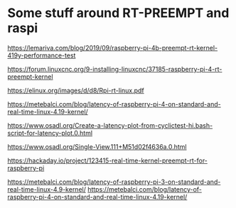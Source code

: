 Some stuff around RT-PREEMPT and raspi
======================================

https://lemariva.com/blog/2019/09/raspberry-pi-4b-preempt-rt-kernel-419y-performance-test

https://forum.linuxcnc.org/9-installing-linuxcnc/37185-raspberry-pi-4-rt-preempt-kernel

https://elinux.org/images/d/d8/Rpi-rt-linux.pdf

https://metebalci.com/blog/latency-of-raspberry-pi-4-on-standard-and-real-time-linux-4.19-kernel/

https://www.osadl.org/Create-a-latency-plot-from-cyclictest-hi.bash-script-for-latency-plot.0.html

https://www.osadl.org/Single-View.111+M51d02f4636a.0.html

https://hackaday.io/project/123415-real-time-kernel-preempt-rt-for-raspberry-pi

https://metebalci.com/blog/latency-of-raspberry-pi-3-on-standard-and-real-time-linux-4.9-kernel/
https://metebalci.com/blog/latency-of-raspberry-pi-4-on-standard-and-real-time-linux-4.19-kernel/
